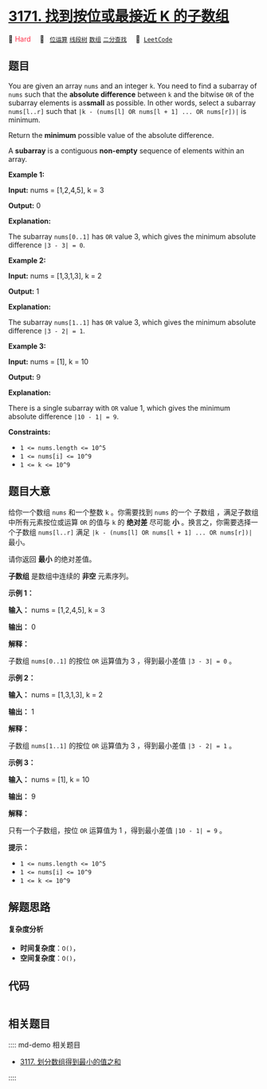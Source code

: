 # [3171. 找到按位或最接近 K 的子数组](https://leetcode.com/problems/find-subarray-with-bitwise-or-closest-to-k)

🔴 <font color=#ff334b>Hard</font>&emsp; 🔖&ensp; [`位运算`](/leetcode/outline/tag/bit-manipulation.md) [`线段树`](/leetcode/outline/tag/segment-tree.md) [`数组`](/leetcode/outline/tag/array.md) [`二分查找`](/leetcode/outline/tag/binary-search.md)&emsp; 🔗&ensp;[`LeetCode`](https://leetcode.com/problems/find-subarray-with-bitwise-or-closest-to-k)


## 题目

You are given an array `nums` and an integer `k`. You need to find a subarray
of `nums` such that the **absolute difference** between `k` and the bitwise
`OR` of the subarray elements is as**small** as possible. In other words,
select a subarray `nums[l..r]` such that `|k - (nums[l] OR nums[l + 1] ... OR
nums[r])|` is minimum.

Return the **minimum** possible value of the absolute difference.

A **subarray** is a contiguous **non-empty** sequence of elements within an
array.



**Example 1:**

**Input:** nums = [1,2,4,5], k = 3

**Output:** 0

**Explanation:**

The subarray `nums[0..1]` has `OR` value 3, which gives the minimum absolute
difference `|3 - 3| = 0`.

**Example 2:**

**Input:** nums = [1,3,1,3], k = 2

**Output:** 1

**Explanation:**

The subarray `nums[1..1]` has `OR` value 3, which gives the minimum absolute
difference `|3 - 2| = 1`.

**Example 3:**

**Input:** nums = [1], k = 10

**Output:** 9

**Explanation:**

There is a single subarray with `OR` value 1, which gives the minimum absolute
difference `|10 - 1| = 9`.



**Constraints:**

  * `1 <= nums.length <= 10^5`
  * `1 <= nums[i] <= 10^9`
  * `1 <= k <= 10^9`


## 题目大意

给你一个数组 `nums` 和一个整数 `k` 。你需要找到 `nums` 的一个 子数组 ，满足子数组中所有元素按位或运算 `OR` 的值与 `k` 的
**绝对差**  尽可能 **小**  。换言之，你需要选择一个子数组 `nums[l..r]` 满足 `|k - (nums[l] OR nums[l +
1] ... OR nums[r])|` 最小。

请你返回 **最小**  的绝对差值。

**子数组** 是数组中连续的 **非空**  元素序列。



**示例 1：**

**输入：** nums = [1,2,4,5], k = 3

**输出：** 0

**解释：**

子数组 `nums[0..1]` 的按位 `OR` 运算值为 3 ，得到最小差值 `|3 - 3| = 0` 。

**示例 2：**

**输入：** nums = [1,3,1,3], k = 2

**输出：** 1

**解释：**

子数组 `nums[1..1]` 的按位 `OR` 运算值为 3 ，得到最小差值 `|3 - 2| = 1` 。

**示例 3：**

**输入：** nums = [1], k = 10

**输出：** 9

**解释：**

只有一个子数组，按位 `OR` 运算值为 1 ，得到最小差值 `|10 - 1| = 9` 。



**提示：**

  * `1 <= nums.length <= 10^5`
  * `1 <= nums[i] <= 10^9`
  * `1 <= k <= 10^9`


## 解题思路

#### 复杂度分析

- **时间复杂度**：`O()`，
- **空间复杂度**：`O()`，

## 代码

```javascript

```

## 相关题目

:::: md-demo 相关题目
- [3117. 划分数组得到最小的值之和](https://leetcode.com/problems/minimum-sum-of-values-by-dividing-array)

::::
